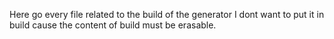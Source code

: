 Here go every file related to the build of the generator I dont want to put it in build cause the content of build must be erasable.
